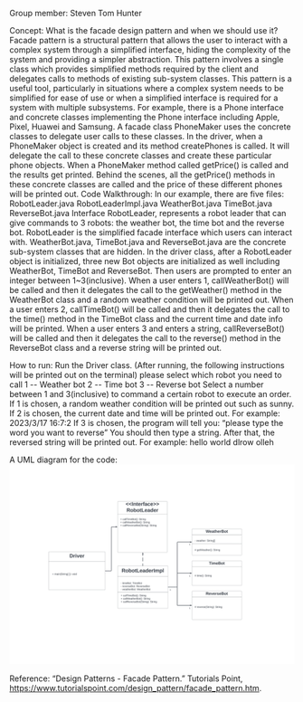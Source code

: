 Group member:
Steven
Tom
Hunter

Concept: What is the facade design pattern and when we should use it?
Facade pattern is a structural pattern that allows the user to interact with a complex system through a simplified interface, hiding the complexity of the system and providing a simpler abstraction. This pattern involves a single class which provides simplified methods required by the client and delegates calls to methods of existing sub-system classes.
This pattern is a useful tool, particularly in situations where a complex system needs to be simplified for ease of use or when a simplified interface is required for a system with multiple subsystems.
For example, there is a Phone interface and concrete classes implementing the Phone interface including Apple, Pixel, Huawei and Samsung. A facade class PhoneMaker uses the concrete classes to delegate user calls to these classes. In the driver, when a PhoneMaker object is created and its method createPhones is called. It will delegate the call to these concrete classes and create these particular phone objects. When a PhoneMaker method called getPrice() is called and  the results get printed. Behind the scenes, all the getPrice() methods in these concrete classes are called and the price of these different phones will be printed out.
Code Walkthrough:
In our example, there are five files: 
RobotLeader.java
RobotLeaderImpl.java
WeatherBot.java
TimeBot.java
ReverseBot.java
Interface RobotLeader, represents a robot leader that can give commands to 3 robots: the weather bot, the time bot and the reverse bot. RobotLeader is the simplified facade interface which users can interact with. WeatherBot.java, TimeBot.java and ReverseBot.java are the concrete sub-system classes that are hidden. 
In the driver class, after a RobotLeader object is initialized, three new Bot objects are initialized as well including WeatherBot, TimeBot and ReverseBot. Then users are prompted to enter an integer between 1~3(inclusive). 
When a user enters 1, callWeatherBot() will be called and then it delegates the call to the getWeather() method in the WeatherBot class and a random weather condition will be printed out. 
When a user enters 2, callTimeBot() will be called and then it delegates the call to the time() method in the TimeBot class and the current time and date info will be printed. When a user enters 3 and enters a string, callReverseBot() will be called and then it delegates the call to the reverse() method in the ReverseBot class and a reverse string will be printed out.

How to run:
Run the Driver class.
(After running, the following instructions will be printed out on the terminal)
please select which robot you need to call
1 -- Weather bot
2 -- Time bot
3 -- Reverse bot
Select a number between 1 and 3(inclusive) to command a certain robot to execute an order.
If 1 is chosen, a random weather condition will be printed out such as sunny.
If 2 is chosen, the current date and time will be printed out.
For example:
2023/3/17
16:7:2
If 3 is chosen, the program will tell you: “please type the word you want to reverse”
You should then type a string. After that, the reversed string will be printed out.
For example:
hello world
dlrow olleh


A UML diagram for the code:
![plot](https://github.com/xiangyuanding/teamTomHunterSteven/blob/main/robot_diagram.jpg)

Reference:
“Design Patterns - Facade Pattern.” Tutorials Point, https://www.tutorialspoint.com/design_pattern/facade_pattern.htm. 
